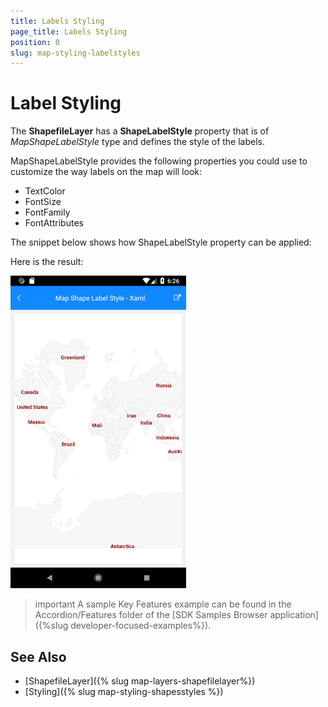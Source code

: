```yaml
---
title: Labels Styling
page_title: Labels Styling
position: 0
slug: map-styling-labelstyles
---
```


# Label Styling

The **ShapefileLayer** has a **ShapeLabelStyle** property that is of *MapShapeLabelStyle* type and defines the style of the labels.

MapShapeLabelStyle provides the following properties you could use to customize the way labels on the map will look:

* TextColor
* FontSize
* FontFamily
* FontAttributes

The snippet below shows how ShapeLabelStyle property can be applied:

<snippet id='map-styling-shapelabelstyle' />

Here is the result:

![Map Labels Styling](../images/map_styling_labelsstyle.png)

>important A sample Key Features example can be found in the Accordion/Features folder of the [SDK Samples Browser application]({%slug developer-focused-examples%}).

## See Also

- [ShapefileLayer]({% slug map-layers-shapefilelayer%})
- [Styling]({% slug map-styling-shapesstyles %})
